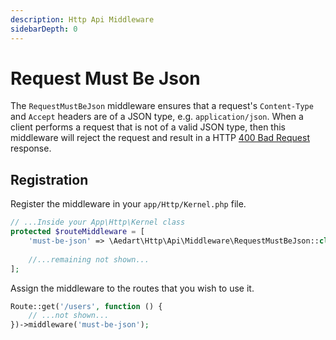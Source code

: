 ```yaml
---
description: Http Api Middleware
sidebarDepth: 0
---
```


# Request Must Be Json

The `RequestMustBeJson` middleware ensures that a request's `Content-Type` and `Accept` headers are of a JSON type, e.g. `application/json`.
When a client performs a request that is not of a valid JSON type, then this middleware will reject the request and result in a HTTP [400 Bad Request](https://developer.mozilla.org/en-US/docs/Web/HTTP/Status/400) response.

## Registration

Register the middleware in your `app/Http/Kernel.php` file.

```php
// ...Inside your App\Http\Kernel class 
protected $routeMiddleware = [
    'must-be-json' => \Aedart\Http\Api\Middleware\RequestMustBeJson::class,
    
    //...remaining not shown...
];
```

Assign the middleware to the routes that you wish to use it.

```php
Route::get('/users', function () {
    // ...not shown...
})->middleware('must-be-json');
```